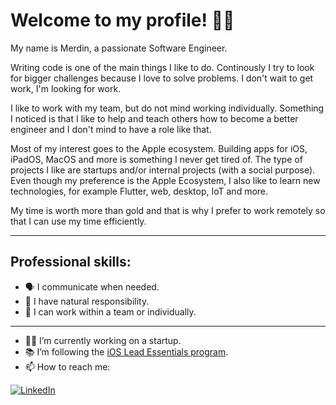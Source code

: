 # Welcome to my profile! 👋🏻 

My name is Merdin, a passionate Software Engineer. 

Writing code is one of the main things I like to do. Continously I try to look for bigger challenges because I love to solve problems. I don't wait to get work, I'm looking for work.

I like to work with my team, but do not mind working individually. Something I noticed is that I like to help and teach others how to become a better engineer and I don't mind to have a role like that.

Most of my interest goes to the Apple ecosystem. Building apps for iOS, iPadOS, MacOS and more is something I never get tired of. The type of projects I like are startups and/or internal projects (with a social purpose). Even though my preference is the Apple Ecosystem, I also like to learn new technologies, for example Flutter, web, desktop, IoT and more.

My time is worth more than gold and that is why I prefer to work remotely so that I can use my time efficiently.

---

## Professional skills:
- 🗣 I communicate when needed.
- 👔 I have natural responsibility.
- 🤝 I can work within a team or individually.

---

- 👨‍💻 I’m currently working on a startup.
- 📚 I’m following the [iOS Lead Essentials program](https://iosacademy.essentialdeveloper.com/p/ios-lead-essentials/).
- 📫 How to reach me:

[![LinkedIn](https://img.shields.io/badge/LinkedIn-%230A66C2.svg?&style=for-the-badge&logo=LinkedIn&logoColor=FFFFFF)](https://www.linkedin.com/in/merdin/)
